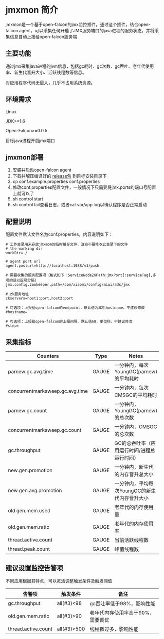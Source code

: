 # jmxmon 简介
jmxmon是一个基于open-falcon的jmx监控插件，通过这个插件，结合open-falcon agent，可以采集任何开启了JMX服务端口的java进程的服务状态，并将采集信息自动上报给open-falcon服务端

## 主要功能

通过jmx采集java进程的jvm信息，包括gc耗时、gc次数、gc吞吐、老年代使用率、新生代晋升大小、活跃线程数等信息。

对应用程序代码无侵入，几乎不占用系统资源。

## 环境需求

Linux

JDK>=1.6

Open-Falcon>=0.0.5

目标java进程开启jmx端口

## jmxmon部署

1. 安装并启动open-falcon agent
2. 下载并解压编译好的 [release包](https://github.com/toomanyopenfiles/jmxmon/releases/latest) 到目标安装目录下
3. cp conf.example.properties conf.properties
4. 修改conf.properties配置文件，一般情况下只需要将jmx.ports的端口号配置上就可以了
5. sh control start
6. sh control tail查看日志，或者cat var/app.log以确认程序是否正常启动	

## 配置说明
配置文件默认文件名为conf.properties，内容说明如下：

    # 工作目录用来存放jmxmon的临时缓存文件，注意不要修改此目录下的文件
    # the working dir
    workDir=./
    
    # agent port url
    agent.posturl=http://localhost:1988/v1/push
    
    # 需要收集的服务配置项（格式如下：ServiceNodeZKPath:jmxPort[:serviceTag],多项的话以逗号分隔)
    jmx.config.zookeeper.path=/com/xiaomi/config/miui/ads/jmx
    
    # zk服务地址
    zkservers=host1:port,host2:port
    
    # 可选项：上报给open-falcon的endpoint，默认值为本机hostname。不建议修改
    #hostname=
    
    # 可选项：上报给open-falcon的上报间隔，默认值60，单位秒。不建议修改
    #step=

## 采集指标
| Counters | Type | Notes|
|-----|------|------|
| parnew.gc.avg.time  | GAUGE  | 一分钟内，每次YoungGC(parnew)的平均耗时  |
| concurrentmarksweep.gc.avg.time  | GAUGE  | 一分钟内，每次CMSGC的平均耗时  |
| parnew.gc.count  | GAUGE  | 一分钟内，YoungGC(parnew)的总次数  |
| concurrentmarksweep.gc.count  | GAUGE  | 一分钟内，CMSGC的总次数  |
| gc.throughput  | GAUGE  | GC的总吞吐率（应用运行时间/进程总运行时间）  |
| new.gen.promotion  | GAUGE  | 一分钟内，新生代的内存晋升总大小  |
| new.gen.avg.promotion  | GAUGE  | 一分钟内，平均每次YoungGC的新生代内存晋升大小  |
| old.gen.mem.used  | GAUGE  | 老年代的内存使用量  |
| old.gen.mem.ratio  | GAUGE  | 老年代的内存使用率  |
| thread.active.count  | GAUGE  | 当前活跃线程数  |
| thread.peak.count  | GAUGE  | 峰值线程数  |

## 建议设置监控告警项

不同应用根据其特点，可以灵活调整触发条件及触发阈值

| 告警项 | 触发条件 | 备注|
|-----|------|------|
| gc.throughput  | all(#3)<98  | gc吞吐率低于98%，影响性能  |
| old.gen.mem.ratio  | all(#3)>90  | 老年代内存使用率高于90%，需要调优  |
| thread.active.count  | all(#3)>500  | 线程数过多，影响性能  |
